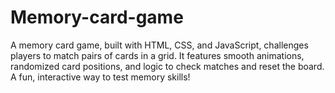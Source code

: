 # Memory-card-game
A memory card game, built with HTML, CSS, and JavaScript, challenges players to match pairs of cards in a grid. It features smooth animations, randomized card positions, and logic to check matches and reset the board. A fun, interactive way to test memory skills!
